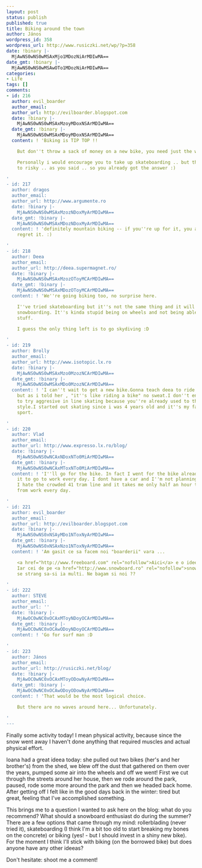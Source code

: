 ```yaml
---
layout: post
status: publish
published: true
title: Biking around the town
author: János
wordpress_id: 358
wordpress_url: http://www.rusiczki.net/wp/?p=358
date: !binary |-
  MjAwNS0wNS0wMSAxMjo1MDozNiArMDIwMA==
date_gmt: !binary |-
  MjAwNS0wNS0wMSAwOTo1MDozNiArMDIwMA==
categories:
- Life
tags: []
comments:
- id: 216
  author: evil_boarder
  author_email: 
  author_url: http://evilboarder.blogspot.com
  date: !binary |-
    MjAwNS0wNS0wMSAxMzoyMDoxNSArMDIwMA==
  date_gmt: !binary |-
    MjAwNS0wNS0wMSAxMDoyMDoxNSArMDIwMA==
  content: ! 'Biking is TIP TOP !!

    But don''t throw a sack of money on a new bike, you need just the wheels :).

    Personally i would encourage you to take up skateboarding .. but that''s a little
    to risky .. as you said .. so you already got the answer :)

'
- id: 217
  author: dragos
  author_email: 
  author_url: http://www.argumente.ro
  date: !binary |-
    MjAwNS0wNS0wMSAxMzozNDoxMyArMDIwMA==
  date_gmt: !binary |-
    MjAwNS0wNS0wMSAxMDozNDoxMyArMDIwMA==
  content: ! 'definitely mountain biking -- if you''re up for it, you ain''t gonna
    regret it. :)

'
- id: 218
  author: Deea
  author_email: 
  author_url: http://deea.supermagnet.ro/
  date: !binary |-
    MjAwNS0wNS0wMSAxMzozOToyMCArMDIwMA==
  date_gmt: !binary |-
    MjAwNS0wNS0wMSAxMDozOToyMCArMDIwMA==
  content: ! 'We''re going biking too, no surprise here.

    I''ve tried skateboarding but it''s not the same thing and it will never replace
    snowboarding. It''s kinda stupid being on wheels and not being able to turn and
    stuff.

    I guess the only thing left is to go skydiving :D

'
- id: 219
  author: Brolly
  author_email: 
  author_url: http://www.isotopic.lx.ro
  date: !binary |-
    MjAwNS0wNS0wMSAxMzo0MzozNCArMDIwMA==
  date_gmt: !binary |-
    MjAwNS0wNS0wMSAxMDo0MzozNCArMDIwMA==
  content: ! 'I can''t wait to get a new bike.Gonna teach deea to ride once again
    but as i told her , "it''s like riding a bike" no sweat.I don''t encourage you
    to try aggresive in line skating because you''re already used to the snow/skateboard
    style.I started out skating since i was 4 years old and it''s my favourite extreme
    sport.

'
- id: 220
  author: Vlad
  author_email: 
  author_url: http://www.expresso.lx.ro/blog/
  date: !binary |-
    MjAwNS0wNS0wNCAxNDoxNTo0MiArMDIwMA==
  date_gmt: !binary |-
    MjAwNS0wNS0wNCAxMToxNTo0MiArMDIwMA==
  content: ! 'I''ll go for the bike. In fact I went for the bike already as I use
    it to go to work every day. I dont have a car and I''m not planning to buy one,
    I hate the crowded 41 tram line and it takes me only half an hour to ride to and
    from work every day.

'
- id: 221
  author: evil_boarder
  author_email: 
  author_url: http://evilboarder.blogspot.com
  date: !binary |-
    MjAwNS0wNS0xNSAyMDo1NToxNyArMDIwMA==
  date_gmt: !binary |-
    MjAwNS0wNS0xNSAxNzo1NToxNyArMDIwMA==
  content: ! 'Am gasit ce sa facem noi "boarderii" vara ...

    <a href="http://www.freeboard.com" rel="nofollow">Aici</a> e o idee foarte buna.
    Iar cei de pe <a href="http://www.snowboard.ro" rel="nofollow">snowboard.ro</a>
    se strang sa-si ia multi. Ne bagam si noi ??

'
- id: 222
  author: STEVE
  author_email: 
  author_url: ''
  date: !binary |-
    MjAwOC0wNC0xOCAxMToyNDoyOCArMDIwMA==
  date_gmt: !binary |-
    MjAwOC0wNC0xOCAwODoyNDoyOCArMDIwMA==
  content: ! 'Go for surf man :D

'
- id: 223
  author: János
  author_email: 
  author_url: http://rusiczki.net/blog/
  date: !binary |-
    MjAwOC0wNC0xOCAxMToyODowNyArMDIwMA==
  date_gmt: !binary |-
    MjAwOC0wNC0xOCAwODoyODowNyArMDIwMA==
  content: ! 'That would be the most logical choice.

    But there are no waves around here... Unfortunately.

'
---
```

<p>Finally some activity today! I mean physical activity, because since the snow went away I haven't done anything that required muscles and actual physical effort.</p>
<p>Ioana had a great ideea today: she pulled out two bikes (her's and her brother's) from the shed, we blew off the dust that gathered on them over the years, pumped some air into the wheels and off we went! First we cut through the streets around her house, then we rode around the park, paused, rode some more around the park and then we headed back home. After getting off I felt like in the good days back in the winter: tired but great, feeling that I've accomplished something.</p>
<p>This brings me to a question I wanted to ask here on the blog: what do you recommend? What should a snowboard enthusiast do during the summer? There are a few options that came through my mind: rollerblading (never tried it), skateboarding (I think I'm a bit too old to start breaking my bones on the concrete) or biking (yes! - but I should invest in a shiny new bike). For the moment I think I'll stick with biking (on the borrowed bike) but does anyone have any other ideeas?</p>
<p>Don't hesitate: shoot me a comment!</p>
